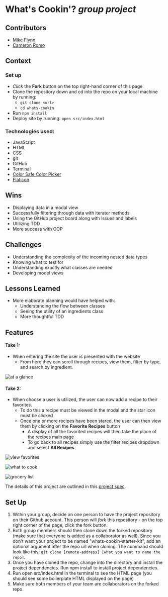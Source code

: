 # What's Cookin'? _*group project*_

## Contributors
  - [Mike Flynn](https://github.com/mdflynn)
  - [Cameron Romo](https://github.com/cameronRomo)

## Context

### Set up
* *Click* the **Fork** button on the top right-hand corner of this page
* Clone the repository down and cd into the repo on your local machine by running:
  * `git clone <url>`
  * `cd whats-cookin`
* Run `npm install`
* Deploy site by running: `open src/index.html`

### Technologies used:
* JavaScript
* HTML
* CSS
* git
* GitHub
* Terminal
* [Color Safe Color Picker](http://colorsafe.co/)
* [Flaticon](https://www.flaticon.com/)

## Wins
* Displaying data in a modal view
* Successfully filtering through data with iterator methods
* Using the GitHub project board along with issues and labels
* Utilizing TDD
* More success with OOP

## Challenges
* Understanding the complexity of the incoming nested data types
* Knowing what to test for
* Understanding exactly what classes are needed
* Developing model views

## Lessons Learned
* More elaborate planning would have helped with:
  * Understanding the flow between classes
  * Seeing the utility of an ingredients class
  * More thoughtful TDD

## Features

#### Take 1:
* When entering the site the user is presented with the website
  - From here they can scroll through recipes, view them, filter by type, and search by ingredient.

![at a glance](https://user-images.githubusercontent.com/63012953/96791694-232c1800-13b6-11eb-9185-d41e9f55d576.gif)

#### Take 2:
* When choose a user is utilized, the user can now add a recipe to their favorites.
  - To do this a recipe must be viewed in the modal and the star icon must be clicked
  - Once one or more recipes have been stared, the user can then view them by clicking on the **Favorite Recipes** button
    - A display of all the favorited recipes will then take the place of the recipes main page
    - To go back to all recipes simply use the filter recipes dropdown and select **All Recipes**

![view favorites](https://user-images.githubusercontent.com/63012953/96791765-4951b800-13b6-11eb-8298-42fe63384b76.gif)


![what to cook](https://user-images.githubusercontent.com/63012953/96791796-5c648800-13b6-11eb-9fff-714aa4ee515b.gif)

![grocery list](https://user-images.githubusercontent.com/63012953/96791846-730adf00-13b6-11eb-866e-c17c5dee4ca9.gif)


The details of this project are outlined in this <a href="https://frontend.turing.io/projects/whats-cookin.html" target="\__blank">project spec</a>.

## Set Up

1. Within your group, decide on one person to have the project repository on their Github account. This person will *fork* this repository - on the top right corner of the page, click the fork button.
2. Both group members should then clone down the forked repository (make sure that everyone is added as a collaborator as well). Since you don't want your project to be named "whats-cookin-starter-kit", add an optional argument after the repo url when cloning. The command should look like this: `git clone [remote-address] [what you want to name the repo]`.
3. Once you have cloned the repo, change into the directory and install the project dependencies. Run npm install to install project dependencies.
4. Run open src/index.html in the terminal to see the HTML page (you should see some boilerplate HTML displayed on the page)
5. Make sure both members of your team are collaborators on the forked repo.
